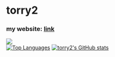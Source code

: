 <h1 align="left">torry2</h1>
<h3 align="left">my website: <a href="https://torrytw.ooo">link</a></h3>

![](https://komarev.com/ghpvc/?username=torry2)
<br>
[![Top Languages](https://github-readme-stats.vercel.app/api/top-langs/?username=torry2&layout=compact&theme=dark)](https://github.com/anuraghazra/github-readme-stats)
[![torry2's GitHub stats](https://github-readme-stats.vercel.app/api?username=torry2&count_private=true&theme=dark)](https://github.com/anuraghazra/github-readme-stats)
